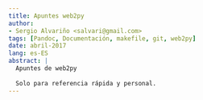 ```yaml
---
title: Apuntes web2py
author:
- Sergio Alvariño <salvari@gmail.com>
tags: [Pandoc, Documentación, makefile, git, web2py]
date: abril-2017
lang: es-ES
abstract: |
  Apuntes de web2py
  
  Solo para referencia rápida y personal.
---
```


